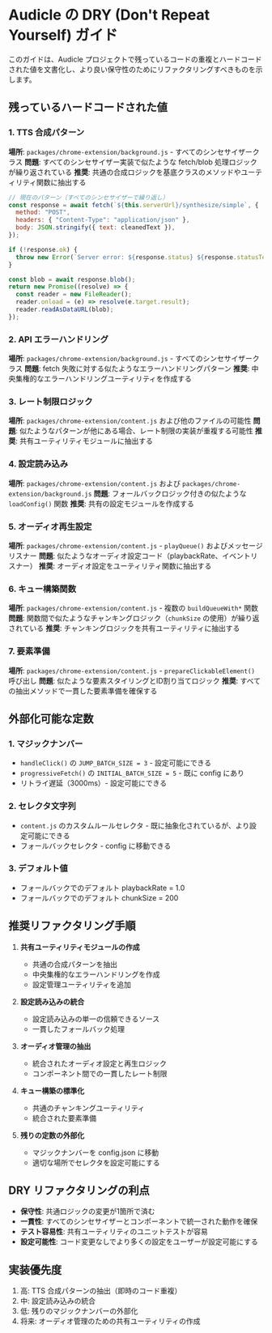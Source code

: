 # Audicle の DRY (Don't Repeat Yourself) ガイド

このガイドは、Audicle プロジェクトで残っているコードの重複とハードコードされた値を文書化し、より良い保守性のためにリファクタリングすべきものを示します。

## 残っているハードコードされた値

### 1. TTS 合成パターン

**場所**: `packages/chrome-extension/background.js` - すべてのシンセサイザークラス
**問題**: すべてのシンセサイザー実装で似たような fetch/blob 処理ロジックが繰り返されている
**推奨**: 共通の合成ロジックを基底クラスのメソッドやユーティリティ関数に抽出する

```javascript
// 現在のパターン（すべてのシンセサイザーで繰り返し）
const response = await fetch(`${this.serverUrl}/synthesize/simple`, {
  method: "POST",
  headers: { "Content-Type": "application/json" },
  body: JSON.stringify({ text: cleanedText }),
});

if (!response.ok) {
  throw new Error(`Server error: ${response.status} ${response.statusText}`);
}

const blob = await response.blob();
return new Promise((resolve) => {
  const reader = new FileReader();
  reader.onload = (e) => resolve(e.target.result);
  reader.readAsDataURL(blob);
});
```

### 2. API エラーハンドリング

**場所**: `packages/chrome-extension/background.js` - すべてのシンセサイザークラス
**問題**: fetch 失敗に対する似たようなエラーハンドリングパターン
**推奨**: 中央集権的なエラーハンドリングユーティリティを作成する

### 3. レート制限ロジック

**場所**: `packages/chrome-extension/content.js` および他のファイルの可能性
**問題**: 似たようなパターンが他にある場合、レート制限の実装が重複する可能性
**推奨**: 共有ユーティリティモジュールに抽出する

### 4. 設定読み込み

**場所**: `packages/chrome-extension/content.js` および `packages/chrome-extension/background.js`
**問題**: フォールバックロジック付きの似たような `loadConfig()` 関数
**推奨**: 共有の設定モジュールを作成する

### 5. オーディオ再生設定

**場所**: `packages/chrome-extension/content.js` - `playQueue()` およびメッセージリスナー
**問題**: 似たようなオーディオ設定コード（playbackRate、イベントリスナー）
**推奨**: オーディオ設定をユーティリティ関数に抽出する

### 6. キュー構築関数

**場所**: `packages/chrome-extension/content.js` - 複数の `buildQueueWith*` 関数
**問題**: 関数間で似たようなチャンキングロジック（`chunkSize` の使用）が繰り返されている
**推奨**: チャンキングロジックを共有ユーティリティに抽出する

### 7. 要素準備

**場所**: `packages/chrome-extension/content.js` - `prepareClickableElement()` 呼び出し
**問題**: 似たような要素スタイリングとID割り当てロジック
**推奨**: すべての抽出メソッドで一貫した要素準備を確保する

## 外部化可能な定数

### 1. マジックナンバー

- `handleClick()` の `JUMP_BATCH_SIZE = 3` - 設定可能にできる
- `progressiveFetch()` の `INITIAL_BATCH_SIZE = 5` - 既に config にあり
- リトライ遅延（3000ms）- 設定可能にできる

### 2. セレクタ文字列

- `content.js` のカスタムルールセレクタ - 既に抽象化されているが、より設定可能にできる
- フォールバックセレクタ - config に移動できる

### 3. デフォルト値

- フォールバックでのデフォルト playbackRate = 1.0
- フォールバックでのデフォルト chunkSize = 200

## 推奨リファクタリング手順

1. **共有ユーティリティモジュールの作成**
   - 共通の合成パターンを抽出
   - 中央集権的なエラーハンドリングを作成
   - 設定管理ユーティリティを追加

2. **設定読み込みの統合**
   - 設定読み込みの単一の信頼できるソース
   - 一貫したフォールバック処理

3. **オーディオ管理の抽出**
   - 統合されたオーディオ設定と再生ロジック
   - コンポーネント間での一貫したレート制限

4. **キュー構築の標準化**
   - 共通のチャンキングユーティリティ
   - 統合された要素準備

5. **残りの定数の外部化**
   - マジックナンバーを config.json に移動
   - 適切な場所でセレクタを設定可能にする

## DRY リファクタリングの利点

- **保守性**: 共通ロジックの変更が1箇所で済む
- **一貫性**: すべてのシンセサイザーとコンポーネントで統一された動作を確保
- **テスト容易性**: 共有ユーティリティのユニットテストが容易
- **設定可能性**: コード変更なしでより多くの設定をユーザーが設定可能にする

## 実装優先度

1. 高: TTS 合成パターンの抽出（即時のコード重複）
2. 中: 設定読み込みの統合
3. 低: 残りのマジックナンバーの外部化
4. 将来: オーディオ管理のための共有ユーティリティの作成
